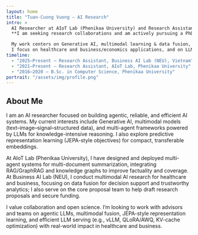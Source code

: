 ```yaml
---
layout: home
title: "Tuan-Cuong Vuong — AI Research"
intro: >
  AI Researcher at AIoT Lab (Phenikaa University) and Research Assistant at Business AI Lab (NEU), Vietnam.
  **I am seeking research collaborations and am actively pursuing a PhD position in AI/ML.**

  My work centers on Generative AI, multimodal learning & data fusion, and agentic multi-agent systems with LLMs.
  I focus on healthcare and business/economics applications, and on LLM efficiency, reliability, and privacy-aware deployment.
timeline:
  - "2025–Present — Research Assistant, Business AI Lab (NEU), Vietnam"
  - "2021–Present — Research Assistant, AIoT Lab, Phenikaa University"
  - "2016–2020 — B.Sc. in Computer Science, Phenikaa University"
portrait: "/assets/img/profile.png"
---
```


## About Me

I am an AI researcher focused on building agentic, reliable, and efficient AI systems. My current interests include Generative AI, multimodal models (text–image–signal–structured data), and multi-agent frameworks powered by LLMs for knowledge-intensive reasoning. I also explore predictive representation learning (JEPA-style objectives) for compact, transferable embeddings.

At AIoT Lab (Phenikaa University), I have designed and deployed multi-agent systems for multi-document summarization, integrating RAG/GraphRAG and knowledge graphs to improve factuality and coverage. At Business AI Lab (NEU), I conduct multimodal AI research for healthcare and business, focusing on data fusion for decision support and trustworthy analytics; I also serve on the core proposal team to help draft research proposals and secure funding.

I value collaboration and open science. I’m looking to work with advisors and teams on agentic LLMs, multimodal fusion, JEPA-style representation learning, and efficient LLM serving (e.g., vLLM, QLoRA/AWQ, KV-cache optimization) with real-world impact in healthcare and business.
